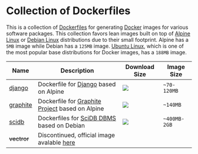 # Collection of Dockerfiles

This is a collection of [Dockerfiles](https://docs.docker.com/engine/reference/builder/) for generating [Docker](https://docs.docker.com/) images for various software packages. This collection favors lean images built on top of [Alpine Linux](http://alpinelinux.org/) or [Debian Linux](https://www.debian.org/) distributions due to their small footprint. Alpine has a `5MB` image while Debian has a `125MB` image. [Ubuntu Linux](http://www.ubuntu.com/), which is one of the most popular base distributions for Docker images, has a `188MB` image.

| Name | Description | Download Size | Image Size |
| --- | --- | --- | --- |
| [django](django)     | Dockerfile for [Django](https://www.djangoproject.com/) based on Alpine                   | [![](https://images.microbadger.com/badges/image/rvernica/django.svg)](https://microbadger.com/images/rvernica/django)     | `~70-120MB`  |
| [graphite](graphite) | Dockerfile for [Graphite Project](https://github.com/graphite-project) based on Alpine    | [![](https://images.microbadger.com/badges/image/rvernica/graphite.svg)](https://microbadger.com/images/rvernica/graphite) | `~140MB`     |
| [scidb](scidb)       | Dockerfiles for [SciDB DBMS](http://www.paradigm4.com/) based on Debian                   | [![](https://images.microbadger.com/badges/image/rvernica/scidb.svg)](https://microbadger.com/images/rvernica/scidb)       | `~400MB-2GB` |
| ~~vectror~~          | Discontinued, official image avalable [here](https://hub.docker.com/r/netflixoss/vector/) |                                                                                                                            |              |
